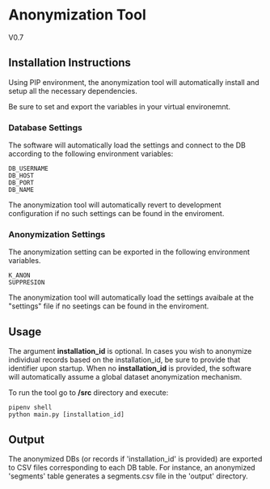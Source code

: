 # Anonymization Tool

V0.7


## Installation Instructions

Using PIP environment, the anonymization tool will automatically install and setup all the necessary dependencies. 

Be sure to set and export the variables in your virtual environemnt. 

### Database Settings

The software will automatically load the settings and connect to the DB according to the following environment variables:

	DB_USERNAME
	DB_HOST
	DB_PORT
	DB_NAME

The anonymization tool will automatically revert to development configuration if no such settings can be found in the enviroment. 

### Anonymization Settings

The anonymization setting can be exported in the following environment variables.

	K_ANON
	SUPPRESION

The anonymization tool will automatically load the settings avaibale at the "settings" file if no seetings can be found in the enviroment.


## Usage

The argument **installation_id** is optional. 
In cases you wish to anonymize individual records based on the installation_id, be sure to provide that identifier upon startup. 
When no **installation_id** is provided, the software will automatically assume a global dataset anonymization mechanism.

To run the tool go to **/src** directory and execute:

    pipenv shell
    python main.py [installation_id]


## Output

The anonymized DBs (or records if 'installation_id' is provided) are exported to CSV files corresponding to each DB table. For instance, an anonymized 'segments' table generates a segments.csv file in the 'output' directory.

